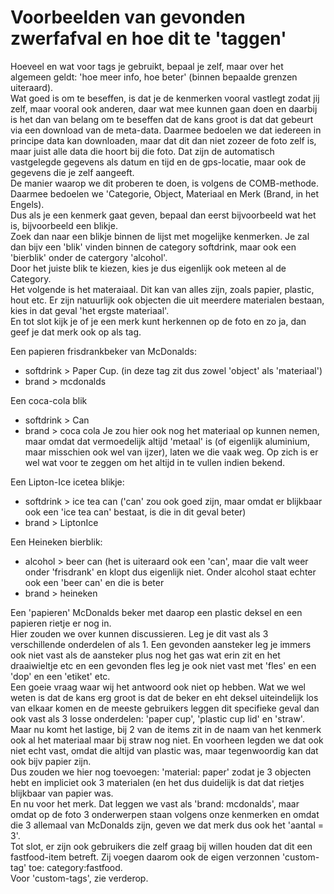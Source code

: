# Voorbeelden van gevonden zwerfafval en hoe dit te 'taggen'

Hoeveel en wat voor tags je gebruikt, bepaal je zelf, maar over het algemeen geldt: 'hoe meer info, hoe beter' (binnen bepaalde grenzen uiteraard).<br>
Wat goed is om te beseffen, is dat je de kenmerken vooral vastlegt zodat jij zelf, maar vooral ook anderen, daar wat mee kunnen gaan doen en daarbij is het dan van belang om te beseffen dat de kans groot is dat dat gebeurt via een download van de meta-data. Daarmee bedoelen we dat iedereen in principe data kan downloaden, maar dat dit dan niet zozeer de foto zelf is, maar juist alle data die hoort bij die foto. Dat zijn de automatisch vastgelegde gegevens als datum en tijd en de gps-locatie, maar ook de gegevens die je zelf aangeeft.<br>
De manier waarop we dit proberen te doen, is volgens de COMB-methode. Daarmee bedoelen we 'Categorie, Object, Materiaal en Merk (Brand, in het Engels).<br />
Dus als je een kenmerk gaat geven, bepaal dan eerst bijvoorbeeld wat het is, bijvoorbeeld een blikje.<br />
Zoek dan naar een blikje binnen de lijst met mogelijke kenmerken. Je zal dan bijv een 'blik' vinden binnen de category softdrink, maar ook een 'bierblik' onder de catergory 'alcohol'.<br>
Door het juiste blik te kiezen, kies je dus eigenlijk ook meteen al de Category.<br>
Het volgende is het materaiaal. Dit kan van alles zijn, zoals papier, plastic, hout etc. Er zijn natuurlijk ook objecten die uit meerdere materialen bestaan, kies in dat geval 'het ergste materiaal'.<br>
En tot slot kijk je of je een merk kunt herkennen op de foto en zo ja, dan geef je dat merk ook op als tag.<br>

Een papieren frisdrankbeker van McDonalds:
- softdrink > Paper Cup. (in deze tag zit dus zowel 'object' als 'materiaal')
- brand > mcdonalds

Een coca-cola blik
- softdrink > Can
- brand > coca cola
Je zou hier ook nog het materiaal op kunnen nemen, maar omdat dat vermoedelijk altijd 'metaal' is (of eigenlijk aluminium, maar misschien ook wel van ijzer), laten we die vaak weg. Op zich is er wel wat voor te zeggen om het altijd in te vullen indien bekend.

Een Lipton-Ice icetea blikje:
- softdrink > ice tea can ('can' zou ook goed zijn, maar omdat er blijkbaar ook een 'ice tea can' bestaat, is die in dit geval beter)
- brand > LiptonIce

Een Heineken bierblik:
- alcohol > beer can (het is uiteraard ook een 'can', maar die valt weer onder 'frisdrank' en klopt dus eigenlijk niet. Onder alcohol staat echter ook een 'beer can' en die is beter
- brand > heineken

Een 'papieren' McDonalds beker met daarop een plastic deksel en een papieren rietje er nog in.<br />
Hier zouden we over kunnen discussieren. Leg je dit vast als 3 verschillende onderdelen of als 1. Een gevonden aansteker leg je immers ook niet vast als de aansteker plus nog het gas wat erin zit en het draaiwieltje etc en een gevonden fles leg je ook niet vast met 'fles' en een 'dop' en een 'etiket' etc.<br />
Een goeie vraag waar wij het antwoord ook niet op hebben. Wat we wel weten is dat de kans erg groot is dat de beker en eht deksel uiteindelijk los van elkaar komen en de meeste gebruikers leggen dit specifieke geval dan ook vast als 3 losse onderdelen: 'paper cup', 'plastic cup lid' en 'straw'.<br />
Maar nu komt het lastige, bij 2 van de items zit in de naam van het kenmerk ook al het materiaal maar bij straw nog niet. En voorheen legden we dat ook niet echt vast, omdat die altijd van plastic was, maar tegenwoordig kan dat ook bijv papier zijn.<br />
Dus zouden we hier nog toevoegen: 'material: paper' zodat je 3 objecten hebt en impliciet ook 3 materialen (en het dus duidelijk is dat dat rietjes blijkbaar van papier was.<br />
En nu voor het merk. Dat leggen we vast als 'brand: mcdonalds', maar omdat op de foto 3 onderwerpen staan volgens onze kenmerken en omdat die 3 allemaal van McDonalds zijn, geven we dat merk dus ook het 'aantal = 3'.<br />
Tot slot, er zijn ook gebruikers die zelf graag bij willen houden dat dit een fastfood-item betreft. Zij voegen daarom ook de eigen verzonnen 'custom-tag' toe: category:fastfood.<br />
Voor 'custom-tags', zie verderop.

